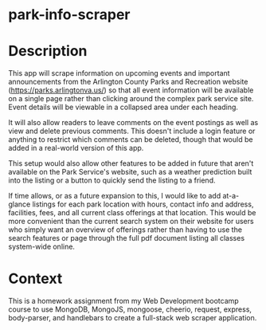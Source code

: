 # park-info-scraper

# Description
This app will scrape information on upcoming events and important announcements from the Arlington County Parks and Recreation website (https://parks.arlingtonva.us/) so that all event information will be available on a single page rather than clicking around the complex park service site. Event details will be viewable in a collapsed area under each heading.

It will also allow readers to leave comments on the event postings as well as view and delete previous comments. This doesn't include a login feature or anything to restrict which comments can be deleted, though that would be added in a real-world version of this app.

This setup would also allow other features to be added in future that aren't available on the Park Service's website, such as a weather prediction built into the listing or a button to quickly send the listing to a friend.

If time allows, or as a future expansion to this, I would like to add at-a-glance listings for each park location with hours, contact info and address, facilities, fees, and all current class offerings at that location. This would be more convenient than the current search system on their website for users who simply want an overview of offerings rather than having to use the search features or page through the full pdf document listing all classes system-wide online.

# Context
This is a homework assignment from my Web Development bootcamp course to use MongoDB, MongoJS, mongoose, cheerio, request, express, body-parser, and handlebars to create a full-stack web scraper application.
